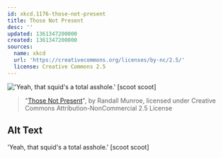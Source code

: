 ```yaml
---
id: xkcd.1176-those-not-present
title: Those Not Present
desc: ''
updated: 1361347200000
created: 1361347200000
sources:
  name: xkcd
  url: 'https://creativecommons.org/licenses/by-nc/2.5/'
  license: Creative Commons 2.5
---
```

!['Yeah, that squid's a total asshole.' \[scoot scoot\]](https://imgs.xkcd.com/comics/those_not_present.png)
> "[Those Not Present](https://xkcd.com/1176/)", by Randall Munroe, licensed under Creative Commons Attribution-NonCommercial 2.5 License

## Alt Text
'Yeah, that squid's a total asshole.' \[scoot scoot\]
